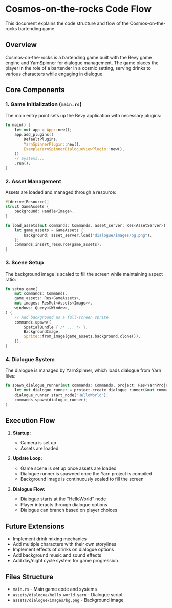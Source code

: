 # Cosmos-on-the-rocks Code Flow

This document explains the code structure and flow of the Cosmos-on-the-rocks bartending game.

## Overview

Cosmos-on-the-rocks is a bartending game built with the Bevy game engine and YarnSpinner for dialogue management. The game places the player in the role of a bartender in a cosmic setting, serving drinks to various characters while engaging in dialogue.

## Core Components

### 1. Game Initialization (`main.rs`)

The main entry point sets up the Bevy application with necessary plugins:

```rust
fn main() {
    let mut app = App::new();
    app.add_plugins((
        DefaultPlugins,
        YarnSpinnerPlugin::new(),
        ExampleYarnSpinnerDialogueViewPlugin::new(),
    ))
    // Systems...
    .run();
}
```

### 2. Asset Management

Assets are loaded and managed through a resource:

```rust
#[derive(Resource)]
struct GameAssets {
    background: Handle<Image>,
}

fn load_assets(mut commands: Commands, asset_server: Res<AssetServer>) {
    let game_assets = GameAssets {
        background: asset_server.load("dialogue/images/bg.png"),
    };
    commands.insert_resource(game_assets);
}
```

### 3. Scene Setup

The background image is scaled to fill the screen while maintaining aspect ratio:

```rust
fn setup_game(
    mut commands: Commands,
    game_assets: Res<GameAssets>,
    mut images: ResMut<Assets<Image>>,
    windows: Query<&Window>,
) {
    // Add background as a full-screen sprite
    commands.spawn((
        SpatialBundle { /* ... */ },
        BackgroundImage,
        Sprite::from_image(game_assets.background.clone()),
    ));
}
```

### 4. Dialogue System

The dialogue is managed by YarnSpinner, which loads dialogue from Yarn files:

```rust
fn spawn_dialogue_runner(mut commands: Commands, project: Res<YarnProject>) {
    let mut dialogue_runner = project.create_dialogue_runner(&mut commands);
    dialogue_runner.start_node("HelloWorld");
    commands.spawn(dialogue_runner);
}
```

## Execution Flow

1. **Startup:**
   - Camera is set up
   - Assets are loaded

2. **Update Loop:**
   - Game scene is set up once assets are loaded
   - Dialogue runner is spawned once the Yarn project is compiled
   - Background image is continuously scaled to fill the screen

3. **Dialogue Flow:**
   - Dialogue starts at the "HelloWorld" node
   - Player interacts through dialogue options
   - Dialogue can branch based on player choices

## Future Extensions

- Implement drink mixing mechanics
- Add multiple characters with their own storylines
- Implement effects of drinks on dialogue options
- Add background music and sound effects
- Add day/night cycle system for game progression

## Files Structure

- `main.rs` - Main game code and systems
- `assets/dialogue/hello_world.yarn` - Dialogue script
- `assets/dialogue/images/bg.png` - Background image 
